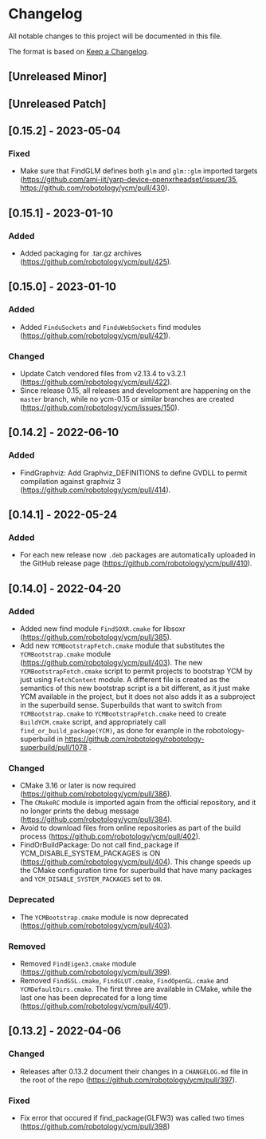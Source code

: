 # Changelog

All notable changes to this project will be documented in this file.

The format is based on [Keep a Changelog](https://keepachangelog.com/en/1.0.0/).

## [Unreleased Minor]

## [Unreleased Patch]

## [0.15.2] - 2023-05-04

### Fixed

* Make sure that FindGLM defines both `glm` and `glm::glm` imported targets (https://github.com/ami-iit/yarp-device-openxrheadset/issues/35, https://github.com/robotology/ycm/pull/430).

## [0.15.1] - 2023-01-10

### Added

* Added packaging for .tar.gz archives (https://github.com/robotology/ycm/pull/425).


## [0.15.0] - 2023-01-10

### Added

* Added `FinduSockets` and `FinduWebSockets` find modules  (https://github.com/robotology/ycm/pull/421). 

### Changed

* Update Catch vendored files from v2.13.4 to v3.2.1 (https://github.com/robotology/ycm/pull/422).
* Since release 0.15, all releases and development are happening on the `master` branch, while no ycm-0.15 or similar branches are created (https://github.com/robotology/ycm/issues/150). 

## [0.14.2] - 2022-06-10

### Added

* FindGraphviz: Add Graphviz_DEFINITIONS to define GVDLL to permit compilation against graphviz 3 (https://github.com/robotology/ycm/pull/414).

## [0.14.1] - 2022-05-24

### Added
* For each new release now `.deb` packages are automatically uploaded in the GitHub release page (https://github.com/robotology/ycm/pull/410).

## [0.14.0] - 2022-04-20

### Added
* Added new find module `FindSOXR.cmake` for libsoxr (https://github.com/robotology/ycm/pull/385).
* Add new `YCMBootstrapFetch.cmake` module that substitutes the `YCMBootstrap.cmake` module (https://github.com/robotology/ycm/pull/403). The new `YCMBootstrapFetch.cmake` script to permit projects to bootstrap YCM by just using `FetchContent` module. A different file is created as the semantics of this new bootstrap script is a bit different, as it just make YCM available in the project, but it does not also adds it as a subproject in the superbuild sense. Superbuilds that want to switch from `YCMBootstrap.cmake` to `YCMBootstrapFetch.cmake` need to create `BuildYCM.cmake` script, and appropriately call `find_or_build_package(YCM)`, as done for example in the robotology-superbuild in https://github.com/robotology/robotology-superbuild/pull/1078 .

### Changed
* CMake 3.16 or later is now required (https://github.com/robotology/ycm/pull/386).
* The `CMakeRC` module is imported again from the official repository, and it no longer prints the debug message (https://github.com/robotology/ycm/pull/384).
* Avoid to download files from online repositories as part of the build process (https://github.com/robotology/ycm/pull/402).
* FindOrBuildPackage: Do not call find_package if YCM_DISABLE_SYSTEM_PACKAGES is ON (https://github.com/robotology/ycm/pull/404). This change speeds up the CMake configuration time for superbuild that have many packages and `YCM_DISABLE_SYSTEM_PACKAGES` set to `ON`.

### Deprecated
* The `YCMBootstrap.cmake` module is now deprecated (https://github.com/robotology/ycm/pull/403).

### Removed
* Removed `FindEigen3.cmake` module (https://github.com/robotology/ycm/pull/399).
* Removed `FindGSL.cmake`, `FindGLUT.cmake`, `FindOpenGL.cmake` and `YCMDefaultDirs.cmake`. The first three are available in CMake, while the last one has been deprecated for a long time (https://github.com/robotology/ycm/pull/401).

## [0.13.2] - 2022-04-06

### Changed
* Releases after 0.13.2 document their changes in a `CHANGELOG.md` file in the root of the repo (https://github.com/robotology/ycm/pull/397).

### Fixed
* Fix error that occured if find_package(GLFW3) was called two times (https://github.com/robotology/ycm/pull/398)
